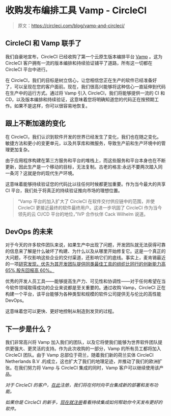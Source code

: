 # 收购发布编排工具 Vamp - CircleCI

> 原文：<https://circleci.com/blog/vamp-and-circleci/>

## CircleCI 和 Vamp 联手了

我们自豪地宣布，CircleCI 已经收购了第一个云原生版本编排平台 [Vamp](https://vamp.io/) 。这为 CircleCI 客户拥有一流的版本编排和持续验证铺平了道路，所有这一切都在 CircleCI 平台中进行。

在 CircleCI，我们的目标是树立信心，让您相信您正在生产的软件已经准备好了，可以呈现在您的客户面前。现在，我们很高兴能够将这种信心一直延伸到代码在生产中的运行方式。通过将 Vamp 引入 CircleCI，我们将能够提供一流的 CI 和 CD，以及版本编排和持续验证，这意味着您将明确知道您的代码正在按预期工作。如果不是这样，你可以很容易地恢复。

## 跟上不断加速的变化

在 CircleCI，我们认识到软件开发的世界已经发生了变化，我们也在随之变化。敏捷方法和更小的变更单元，以及共享库和微服务，导致生产前和生产环境中的管理更加复杂。

由于应用程序构建在第三方服务和平台的堆栈上，而这些服务和平台本身也在不断更新，因此生产是一个移动的目标，无法复制。古老的格言:永远不要两次踏入同一条河？这就是你的现代生产环境。

这意味着能够持续验证您的代码比以往任何时候都更加重要。作为当今最大的共享 CI 平台，我们处于将真正的持续验证推向市场的理想位置。

> “Vamp 平台的加入扩大了 CircleCI 在软件交付供应链中的范围，并使 CircleCI 更接近最终的软件最终用户。这进一步巩固了 CircleCI 作为当今领先的云 CI/CD 平台的地位，”IVP 合作伙伴 Cack Wilhelm 说道。

## DevOps 的未来

对于今天的许多软件团队来说，如果生产中出现了问题，开发团队就无法获得可靠的信息来了解是什么破坏了构建、为什么以及从哪里开始修复它。这是一个真正的大问题，不仅影响这些企业的交付渠道，还影响它们的底线。事实上，麦肯锡最近的一项[研究发现，优先为其开发团队提供同类最佳工具的组织比同行的创新能力高 65%,股东回报高 60%。](https://www.mckinsey.com/industries/technology-media-and-telecommunications/our-insights/developer-velocity-how-software-excellence-fuels-business-performance#)

优秀的开发人员工具——能够提高生产力、可见性和协调性——对于任何希望在当今软件领域取得成功的企业来说都是至关重要的。通过收购 Vamp，CircleCI 正在构建一个平台，该平台能够为各种类型和规模的软件公司提供无与伦比的高性能 DevOps。

这意味着您可以更快、更好地控制从制造到发货的过程。

## 下一步是什么？

我们非常高兴将 Vamp 加入我们的团队，以及它将使我们能够为世界软件团队提供更强大、更灵活的支持。作为此次收购的一部分，Vamp 的所有员工都将加入 CircleCI 团队。由于 Vamp 总部位于荷兰，随着我们新的荷兰实体 CircleCI Netherlands B.V .的成立，这也扩大了我们的地理足迹，并推动了我们的欧洲扩张。在我们努力将 Vamp 与 CircleCI 集成的同时，Vamp 客户可以继续使用该产品。

*对于 CircleCI 的客户，[在此](https://www2.circleci.com/circleci-vamp-notification.html)注册，我们将在何时向平台集成新的部署和发布功能。*

*如果你是 CircleCI 的新手，[现在就注册](https://circleci.com/signup/)看看持续集成如何帮助你今天发布更好的软件。*